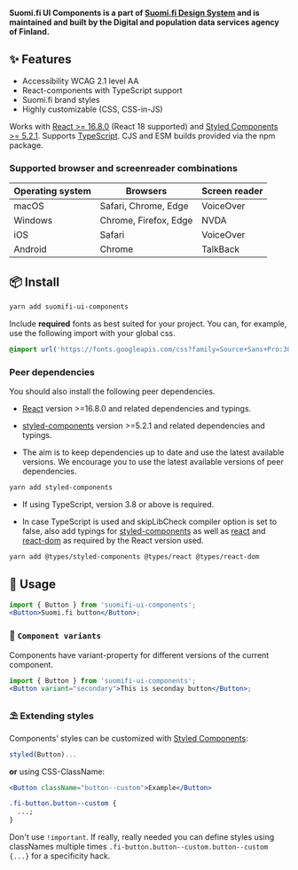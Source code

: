 **Suomi.fi UI Components is a part of [Suomi.fi Design System](https://designsystem.suomi.fi) and is maintained and built by the Digital and population data services agency of Finland.**

## ✨ Features

- Accessibility WCAG 2.1 level AA
- React-components with TypeScript support
- Suomi.fi brand styles
- Highly customizable (CSS, CSS-in-JS)

Works with [React >= 16.8.0](https://github.com/facebook/react) (React 18 supported) and [Styled Components >= 5.2.1](https://github.com/styled-components/styled-components). Supports [TypeScript](https://github.com/Microsoft/TypeScript). CJS and ESM builds provided via the npm package.

### Supported browser and screenreader combinations

| Operating system | Browsers              | Screen reader |
| ---------------- | --------------------- | ------------- |
| macOS            | Safari, Chrome, Edge  | VoiceOver     |
| Windows          | Chrome, Firefox, Edge | NVDA          |
| iOS              | Safari                | VoiceOver     |
| Android          | Chrome                | TalkBack      |

## 📦 Install

```bash
yarn add suomifi-ui-components
```

Include **required** fonts as best suited for your project. You can, for example, use the following import with your global css.

```css
@import url('https://fonts.googleapis.com/css?family=Source+Sans+Pro:300,400,600&display=swap');
```

### Peer dependencies

You should also install the following peer dependencies.

- [React](https://www.npmjs.com/package/react) version >=16.8.0 and related dependencies and typings.
- [styled-components](https://www.npmjs.com/package/styled-components) version >=5.2.1 and related dependencies and typings.

- The aim is to keep dependencies up to date and use the latest available versions. We encourage you to use the latest available versions of peer dependencies.

```bash
yarn add styled-components
```

- If using TypeScript, version 3.8 or above is required.

- In case TypeScript is used and skipLibCheck compiler option is set to false, also add typings for [styled-components](https://www.npmjs.com/package/@types/styled-components/) as well as [react](https://www.npmjs.com/package/@types/react) and [react-dom](https://www.npmjs.com/package/@types/react-dom) as required by the React version used.

```bash
yarn add @types/styled-components @types/react @types/react-dom
```

## 🔨 Usage

```jsx static
import { Button } from 'suomifi-ui-components';
<Button>Suomi.fi button</Button>;
```

### 🌊 `Component variants`

Components have variant-property for different versions of the current component.

```jsx static
import { Button } from 'suomifi-ui-components';
<Button variant="secondary">This is seconday button</Button>;
```

### ⛱ Extending styles

Components' styles can be customized with [Styled Components](https://github.com/styled-components/styled-components):

```javascript static
styled(Button)...
```

**or** using CSS-ClassName:

```jsx static
<Button className="button--custom">Example</Button>
```

```css
.fi-button.button--custom {
  ...;
}
```

Don't use `!important`. If really, really needed you can define styles using classNames multiple times `.fi-button.button--custom.button--custom {...}` for a specificity hack.
